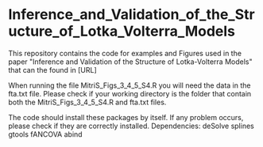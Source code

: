 # Inference_and_Validation_of_the_Structure_of_Lotka_Volterra_Models


This repository contains the code for examples and Figures used in  the paper "Inference and Validation of the Structure of Lotka-Volterra Models" that can the found in [URL]

When running the file MitriS_Figs_3_4_5_S4.R you will need the data in the fta.txt file. Please check if your working directory is the folder that contain both the MitriS_Figs_3_4_5_S4.R and fta.txt files.



The code should install these packages by itself. If any problem occurs, please check if they are correctly installed.
Dependencies:
deSolve
splines
gtools
fANCOVA
abind
